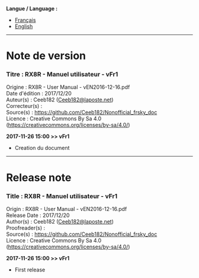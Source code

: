 **Langue / Language :**
- [Français](#FR)
- [English](#EN)

--------------------------------------------------------------------------------------

<a name="FR"></a>
# Note de version

### Titre : RX8R - Manuel utilisateur - vFr1  
Origine : RX8R - User Manual - vEN2016-12-16.pdf  
Date d'édition : 2017/12/20  
Auteur(s) : Ceeb182 (Ceeb182@laposte.net)  
Correcteur(s) :   
Source(s) : https://github.com/Ceeb182/Nonofficial_frsky_doc  
Licence : Creative Commons By Sa 4.0 (https://creativecommons.org/licenses/by-sa/4.0/)  


**2017-11-26 15:00 >> vFr1**  
- Creation du document  


--------------------------------------------------------------------------------------

<a name="EN"></a>
# Release note

### Title : RX8R - Manuel utilisateur - vFr1  
Origin : RX8R - User Manual - vEN2016-12-16.pdf  
Release Date : 2017/12/20  
Author(s) : Ceeb182 (Ceeb182@laposte.net)  
Proofreader(s) :   
Source(s) : https://github.com/Ceeb182/Nonofficial_frsky_doc  
Licence : Creative Commons By Sa 4.0 (https://creativecommons.org/licenses/by-sa/4.0/)  


**2017-11-26 15:00 >> vFr1**  
- First release  

